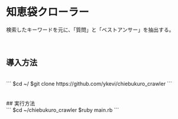 # 知恵袋クローラー
検索したキーワードを元に、「質問」と「ベストアンサー」を抽出する。
<br />
<br />
<br />
## 導入方法
<br />
```
$cd ~/
$git clone https://github.com/ykevi/chiebukuro_crawler
```

<br />
<br />
<br />
## 実行方法
<br />
```
$cd ~/chiebukuro_crawler
$ruby main.rb
```
<br />
